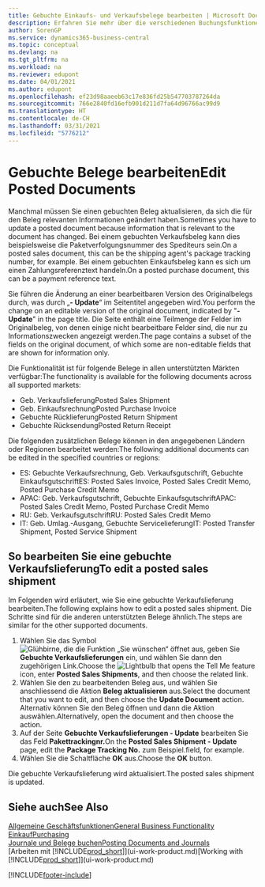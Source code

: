 ```yaml
---
title: Gebuchte Einkaufs- und Verkaufsbelege bearbeiten | Microsoft Docs
description: Erfahren Sie mehr über die verschiedenen Buchungsfunktionen zum Buchen von Einkaufsbelegen und wie Sie gebuchte Belege aktualisieren können.
author: SorenGP
ms.service: dynamics365-business-central
ms.topic: conceptual
ms.devlang: na
ms.tgt_pltfrm: na
ms.workload: na
ms.reviewer: edupont
ms.date: 04/01/2021
ms.author: edupont
ms.openlocfilehash: ef23d98aaeeb63c17e836fd25b547703787264da
ms.sourcegitcommit: 766e2840fd16efb901d211d7fa64d96766ac99d9
ms.translationtype: HT
ms.contentlocale: de-CH
ms.lasthandoff: 03/31/2021
ms.locfileid: "5776212"
---
```

# <a name="edit-posted-documents"></a><span data-ttu-id="65d59-103">Gebuchte Belege bearbeiten</span><span class="sxs-lookup"><span data-stu-id="65d59-103">Edit Posted Documents</span></span>

<span data-ttu-id="65d59-104">Manchmal müssen Sie einen gebuchten Beleg aktualisieren, da sich die für den Beleg relevanten Informationen geändert haben.</span><span class="sxs-lookup"><span data-stu-id="65d59-104">Sometimes you have to update a posted document because information that is relevant to the document has changed.</span></span> <span data-ttu-id="65d59-105">Bei einem gebuchten Verkaufsbeleg kann dies beispielsweise die Paketverfolgungsnummer des Spediteurs sein.</span><span class="sxs-lookup"><span data-stu-id="65d59-105">On a posted sales document, this can be the shipping agent's package tracking number, for example.</span></span> <span data-ttu-id="65d59-106">Bei einem gebuchten Einkaufsbeleg kann es sich um einen Zahlungsreferenztext handeln.</span><span class="sxs-lookup"><span data-stu-id="65d59-106">On a posted purchase document, this can be a payment reference text.</span></span>

<span data-ttu-id="65d59-107">Sie führen die Änderung an einer bearbeitbaren Version des Originalbelegs durch, was durch „**- Update**“ im Seitentitel angegeben wird.</span><span class="sxs-lookup"><span data-stu-id="65d59-107">You perform the change on an editable version of the original document, indicated by "**- Update**" in the page title.</span></span> <span data-ttu-id="65d59-108">Die Seite enthält eine Teilmenge der Felder im Originalbeleg, von denen einige nicht bearbeitbare Felder sind, die nur zu Informationszwecken angezeigt werden.</span><span class="sxs-lookup"><span data-stu-id="65d59-108">The page contains a subset of the fields on the original document, of which some are non-editable fields that are shown for information only.</span></span>

<span data-ttu-id="65d59-109">Die Funktionalität ist für folgende Belege in allen unterstützten Märkten verfügbar:</span><span class="sxs-lookup"><span data-stu-id="65d59-109">The functionality is available for the following documents across all supported markets:</span></span>

- <span data-ttu-id="65d59-110">Geb. Verkaufslieferung</span><span class="sxs-lookup"><span data-stu-id="65d59-110">Posted Sales Shipment</span></span>
- <span data-ttu-id="65d59-111">Geb. Einkaufsrechnung</span><span class="sxs-lookup"><span data-stu-id="65d59-111">Posted Purchase Invoice</span></span>
- <span data-ttu-id="65d59-112">Gebuchte Rücklieferung</span><span class="sxs-lookup"><span data-stu-id="65d59-112">Posted Return Shipment</span></span>
- <span data-ttu-id="65d59-113">Gebuchte Rücksendung</span><span class="sxs-lookup"><span data-stu-id="65d59-113">Posted Return Receipt</span></span>

<span data-ttu-id="65d59-114">Die folgenden zusätzlichen Belege können in den angegebenen Ländern oder Regionen bearbeitet werden:</span><span class="sxs-lookup"><span data-stu-id="65d59-114">The following additional documents can be edited in the specified countries or regions:</span></span>

- <span data-ttu-id="65d59-115">ES: Gebuchte Verkaufsrechnung, Geb. Verkaufsgutschrift, Gebuchte Einkaufsgutschrift</span><span class="sxs-lookup"><span data-stu-id="65d59-115">ES: Posted Sales Invoice, Posted Sales Credit Memo, Posted Purchase Credit Memo</span></span>
- <span data-ttu-id="65d59-116">APAC: Geb. Verkaufsgutschrift, Gebuchte Einkaufsgutschrift</span><span class="sxs-lookup"><span data-stu-id="65d59-116">APAC: Posted Sales Credit Memo, Posted Purchase Credit Memo</span></span>
- <span data-ttu-id="65d59-117">RU: Geb. Verkaufsgutschrift</span><span class="sxs-lookup"><span data-stu-id="65d59-117">RU: Posted Sales Credit Memo</span></span>
- <span data-ttu-id="65d59-118">IT: Geb. Umlag.-Ausgang, Gebuchte Servicelieferung</span><span class="sxs-lookup"><span data-stu-id="65d59-118">IT: Posted Transfer Shipment, Posted Service Shipment</span></span>

## <a name="to-edit-a-posted-sales-shipment"></a><span data-ttu-id="65d59-119">So bearbeiten Sie eine gebuchte Verkaufslieferung</span><span class="sxs-lookup"><span data-stu-id="65d59-119">To edit a posted sales shipment</span></span>

<span data-ttu-id="65d59-120">Im Folgenden wird erläutert, wie Sie eine gebuchte Verkaufslieferung bearbeiten.</span><span class="sxs-lookup"><span data-stu-id="65d59-120">The following explains how to edit a posted sales shipment.</span></span> <span data-ttu-id="65d59-121">Die Schritte sind für die anderen unterstützten Belege ähnlich.</span><span class="sxs-lookup"><span data-stu-id="65d59-121">The steps are similar for the other supported documents.</span></span>

1. <span data-ttu-id="65d59-122">Wählen Sie das Symbol ![Glühbirne, die die Funktion „Sie wünschen“ öffnet](media/ui-search/search_small.png "Tell Me-Funktion") aus, geben Sie **Gebuchte Verkaufslieferungen** ein, und wählen Sie dann den zugehörigen Link.</span><span class="sxs-lookup"><span data-stu-id="65d59-122">Choose the ![Lightbulb that opens the Tell Me feature](media/ui-search/search_small.png "Tell me what you want to do") icon, enter **Posted Sales Shipments**, and then choose the related link.</span></span>
2. <span data-ttu-id="65d59-123">Wählen Sie den zu bearbeitenden Beleg aus, und wählen Sie anschliessend die Aktion **Beleg aktualisieren** aus.</span><span class="sxs-lookup"><span data-stu-id="65d59-123">Select the document that you want to edit, and then choose the **Update Document** action.</span></span> <span data-ttu-id="65d59-124">Alternativ können Sie den Beleg öffnen und dann die Aktion auswählen.</span><span class="sxs-lookup"><span data-stu-id="65d59-124">Alternatively, open the document and then choose the action.</span></span>
3. <span data-ttu-id="65d59-125">Auf der Seite **Gebuchte Verkaufslieferungen - Update** bearbeiten Sie das Feld **Pakettrackingnr.**</span><span class="sxs-lookup"><span data-stu-id="65d59-125">On the **Posted Sales Shipment - Update** page, edit the **Package Tracking No.**</span></span> <span data-ttu-id="65d59-126">zum Beispiel.</span><span class="sxs-lookup"><span data-stu-id="65d59-126">field, for example.</span></span>
4. <span data-ttu-id="65d59-127">Wählen Sie die Schaltfläche **OK** aus.</span><span class="sxs-lookup"><span data-stu-id="65d59-127">Choose the **OK** button.</span></span>

<span data-ttu-id="65d59-128">Die gebuchte Verkaufslieferung wird aktualisiert.</span><span class="sxs-lookup"><span data-stu-id="65d59-128">The posted sales shipment is updated.</span></span>

## <a name="see-also"></a><span data-ttu-id="65d59-129">Siehe auch</span><span class="sxs-lookup"><span data-stu-id="65d59-129">See Also</span></span>

[<span data-ttu-id="65d59-130">Allgemeine Geschäftsfunktionen</span><span class="sxs-lookup"><span data-stu-id="65d59-130">General Business Functionality</span></span>](ui-across-business-areas.md)  
[<span data-ttu-id="65d59-131">Einkauf</span><span class="sxs-lookup"><span data-stu-id="65d59-131">Purchasing</span></span>](purchasing-manage-purchasing.md)  
[<span data-ttu-id="65d59-132">Journale und Belege buchen</span><span class="sxs-lookup"><span data-stu-id="65d59-132">Posting Documents and Journals</span></span>](ui-post-documents-journals.md)  
<span data-ttu-id="65d59-133">[Arbeiten mit [!INCLUDE[prod_short](includes/prod_short.md)]](ui-work-product.md)</span><span class="sxs-lookup"><span data-stu-id="65d59-133">[Working with [!INCLUDE[prod_short](includes/prod_short.md)]](ui-work-product.md)</span></span>  


[!INCLUDE[footer-include](includes/footer-banner.md)]
